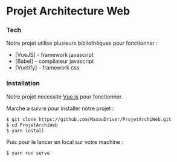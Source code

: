 # Projet Architecture Web

### Tech

Notre projet utilise plusieurs bibliothèques pour fonctionner :

* [VueJS] - framework javascript
* [Babel] - compilateur javascript
* [Vuetify] - framework css

### Installation

Notre projet necessite [Vue.js](https://nodejs.org/) pour fonctionner.

Marche a suivre pour installer notre projet  : 

```sh
$ git clone https://github.com/MaxouDriver/ProjetArchiWeb.git
$ cd ProjetArchiWeb
$ yarn install
```

Puis pour le lancer en local sur votre machine :

```sh
$ yarn run serve
```
